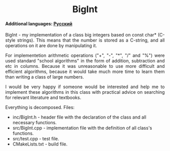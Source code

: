 <h1 align="center">BigInt</h1>
<h4>Additional languages: <a href="https://github.com/AlferovKirill/Study/blob/main/BigInt/README.RU.md">Русский</a></h4>

<p align="justify">BigInt - my implementation of a class big integers based on const char* (C-style strings). This means that the number is stored as a C-string, and all operations on it are done by manipulating it.</p>

<p align="justify">For implementetion arithmetic operations ("+", "-", "*", "/" and "%") were used standard "school algorithms" in the form of addition, subtraction and etc in columns. Because it was unreasonable to use more difficult and efficient algorithms, because it would take much more time to learn them than writing a class of large numbers.</p>

<p align="justify">I would be very happy if someone would be interested and help me to implement these algorithms in this class with practical advice on searching for relevant literature and textbooks.</p>

<p align="justify">Everything is decomposed. Files:</p>

<ul>
  <li>inc/BigInt.h - header file with the declaration of the class and all necessary functions.</li>
  <li>src/BigInt.cpp - implementation file with the definition of all class's functions.</li>
  <li>src/test.cpp - test file.</li>
  <li>CMakeLists.txt - build file.</li>
</ul>
